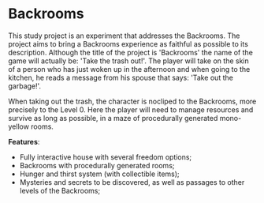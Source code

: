 # Backrooms

This study project is an experiment that addresses the Backrooms. The project aims to bring a Backrooms experience as faithful as possible to its description.
Although the title of the project is 'Backrooms' the name of the game will actually be: 'Take the trash out!'. The player will take on the skin of a person who has 
just woken up in the afternoon and when going to the kitchen, he reads a message from his spouse that says: 'Take out the garbage!'.

When taking out the trash, the character is nocliped to the Backrooms, more precisely to the Level 0. Here the player will need to manage resources and survive as 
long as possible, in a maze of procedurally generated mono-yellow rooms.

**Features**:

- Fully interactive house with several freedom options;
- Backrooms with procedurally generated rooms;
- Hunger and thirst system (with collectible items);
- Mysteries and secrets to be discovered, as well as passages to other levels of the Backrooms;

